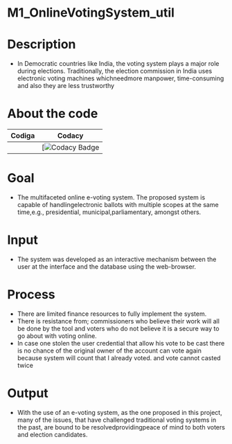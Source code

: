 # M1_OnlineVotingSystem_util
# Description
* In Democratic countries like India, the voting system plays a major role during elections. Traditionally, the election commission in India uses electronic voting machines whichneedmore manpower, time-consuming and also they are less trustworthy
# About the code
|Codiga|Codacy|
|------|------|
||[![Codacy Badge](https://app.codacy.com/project/badge/Grade/bd313ddce3f248e88e47f87395270511)|
# Goal
* The multifaceted online e-voting system. The proposed system is capable of handlingelectronic ballots with multiple scopes at the same time,e.g., presidential, municipal,parliamentary, amongst others.
# Input
* The system was developed as an interactive mechanism between the user at the interface and the database using the web-browser.
# Process
* There are limited finance resources to fully implement the system.
* There is resistance from; commissioners who believe their work will all be done by the tool and voters who do not believe it is a secure way to go about with voting online.
* In case one stolen the user credential that allow his vote to be cast there is no chance of the original owner of the account can vote again because system will count that I already voted.
and vote cannot casted twice 
# Output
* With the use of an e-voting system, as the one proposed in this project, many of the issues, that have challenged traditional voting systems in the past, are bound to be resolvedprovidingpeace of mind to both voters and election candidates.
